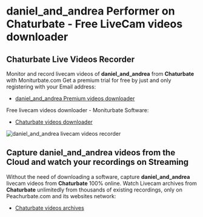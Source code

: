 # daniel_and_andrea Performer on Chaturbate - Free LiveCam videos downloader

## Chaturbate Live Videos Recorder

Monitor and record livecam videos of **daniel_and_andrea** from **Chaturbate** with Moniturbate.com
Get a premium trial for free by just and only registering with your Email address:
* [daniel_and_andrea Premium videos downloader](https://moniturbate.com/request-demo-licence-key.html)

Free livecam videos downloader - Moniturbate Software:
* [Chaturbate videos downloader](https://moniturbate.com/moniturbate-download-software.html)

![daniel_and_andrea livecam videos recorder](https://peachurnet.com/templates/moniturbate-software.png)


## Capture daniel_and_andrea videos from the Cloud and watch your recordings on Streaming

Without the need of downloading a software, capture **daniel_and_andrea** livecam videos from **Chaturbate** 100% online.
Watch Livecam archives from **Chaturbate** unlimitedly from thousands of existing recordings, only on Peachurbate.com and its websites network:
* [Chaturbate videos archives](https://peachurnet.com/)